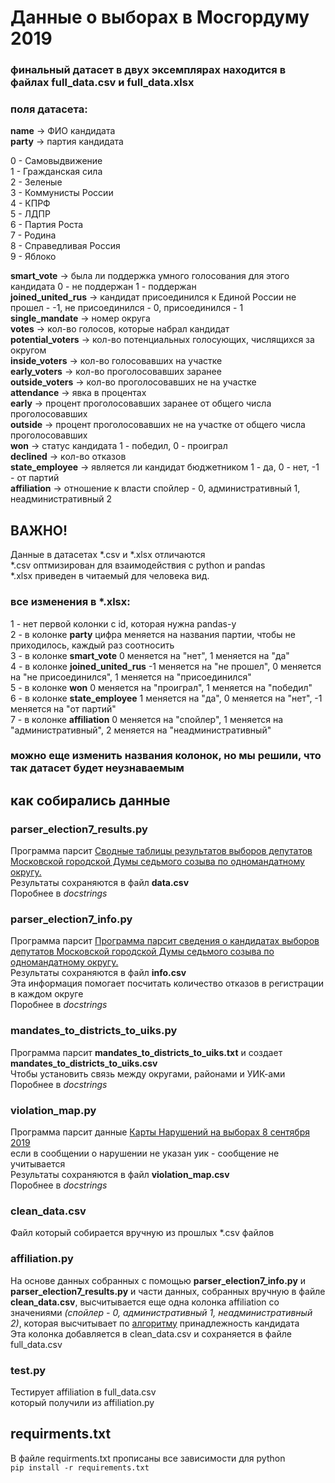 # Данные о выборах в Мосгордуму 2019
### финальный датасет в двух эксемплярах находится в файлах full_data.csv и full_data.xlsx

### поля датасета:

**name** -> ФИО кандидата <br/> 
**party** -> партия кандидата <br/> 

0 - Самовыдвижение <br/> 
1 - Гражданская сила <br/>
2 - Зеленые <br/>
3 - Коммунисты России <br/>
4 - КПРФ <br/>
5 - ЛДПР <br/>
6 - Партия Роста <br/>
7 - Родина <br/>
8 - Справедливая Россия <br/>
9 - Яблоко <br/>

**smart_vote** -> была ли поддержка умного голосования для этого кандидата 0 - не поддержан 1 - поддержан<br/>
**joined_united_rus** -> кандидат присоединился к Единой России не прошел - -1, не присоединился - 0, присоединился - 1 <br/>
**single_mandate** -> номер округа <br/>
**votes** -> кол-во голосов, которые набрал кандидат <br/>
**potential_voters** -> кол-во потенциальных голосующих, числящихся за округом <br/>
**inside_voters** -> кол-во голосовавших на участке <br/>
**early_voters** -> кол-во проголосовавших заранее <br/>
**outside_voters** -> кол-во проголосовавших не на участке <br/>
**attendance** -> явка в процентах <br/>
**early** -> процент проголосовавших заранее от общего числа проголосовавших <br/>
**outside** -> процент проголосовавших не на участке от общего числа проголосовавших <br/>
**won** -> статус кандидата 1 - победил, 0 - проиграл <br/>
**declined** -> кол-во отказов <br/>
**state_employee** -> является ли кандидат бюджетником 1 - да, 0 - нет, -1 - от партий <br/>
**affiliation** -> отношение к власти спойлер - 0, административный 1, неадминистративный 2 <br/>

## ВАЖНО!

Данные в датасетах *.csv и *.xlsx отличаются <br/>
*.csv оптмизирован для взаимодействия с python и pandas <br/>
*.xlsx приведен в читаемый для человека вид. <br/>

### все изменения в *.xlsx:

1 - нет первой колонки c id, которая нужна pandas-у <br/>
2 - в колонке **party** цифра меняется на названия партии, чтобы не приходилось, каждый раз соотносить <br/>
3 - в колонке **smart_vote** 0 меняется на "нет", 1 меняется на "да" <br/>
4 - в колонке **joined_united_rus** -1 меняется на "не прошел", 0 меняется на "не присоединился", 1 меняется на "присоединился" <br/>
5 - в колонке **won** 0 меняется на "проиграл", 1 меняется на "победил" <br/>
6 - в колонке **state_employee** 1 меняется на "да", 0 меняется на "нет", -1 меняется на "от партий" <br/>
7 - в колонке **affiliation** 0 меняется на "спойлер", 1 меняется на "административный", 2 меняется на "неадминистративный" <br/>

### можно еще изменить названия колонок, но мы решили, что так датасет будет неузнаваемым

## как собирались данные

### parser_election7_results.py

Программа парсит [Сводные таблицы результатов выборов депутатов Московской городской Думы седьмого созыва по
одномандатному округу.](http://www.moscow-city.vybory.izbirkom.ru/region/izbirkom?action=show&root=1&tvd=27720002327741&vrn=27720002327736&prver=0&pronetvd=null&region=77&sub_region=77&type=424&report_mode=null) <br/>
Результаты сохраняются в файл **data.csv** <br/>
Поробнее в _docstrings_ <br/>

### parser_election7_info.py

Программа парсит [Программа парсит сведения о кандидатах выборов депутатов Московской городской Думы седьмого созыва по
одномандатному округу.](http://www.moscow-city.vybory.izbirkom.ru/region/izbirkom?action=show&root=1&tvd=27720002327741&vrn=27720002327736&prver=0&pronetvd=null&region=77&sub_region=77&type=424&report_mode=null) <br/>
Результаты сохраняются в файл **info.csv** <br/>
Эта информация помогает посчитать количество отказов в регистрации в каждом округе <br/>
Поробнее в _docstrings_ <br/>

### mandates_to_districts_to_uiks.py

Программа парсит **mandates_to_districts_to_uiks.txt** и создает **mandates_to_districts_to_uiks.csv** <br/>
Чтобы установить связь между округами, районами и УИК-ами <br/>
Поробнее в _docstrings_ <br/>

### violation_map.py

Программа парсит данные [Карты Нарушений на выборах 8 сентября 2019](https://www.kartanarusheniy.org/2019-09-08/s/3928382754) <br/>
если в сообщении о нарушении не указан уик - сообщение не учитывается <br/>
Результаты сохраняются в файл **violation_map.csv** <br/>
Поробнее в _docstrings_ <br/>

### clean_data.csv

Файл который собирается вручную из прошлых *.csv файлов <br/>

### affiliation.py

На основе данных собранных с помощью **parser_election7_info.py** и **parser_election7_results.py** и части данных,
собранных вручную в файле **clean_data.csv**, высчитывается еще одна колонка affiliation со значениями _(спойлер - 0,
административный 1, неадминистративный 2)_, которая высчитывает по [алгоритму](https://miro.com/app/board/o9J_lqoY7Ww=/)
принадлежность кандидата <br/>
Эта колонка добавляется в clean_data.csv и сохраняется в файле full_data.csv <br/>

### test.py

Тестирует affiliation в full_data.csv <br/>
который получили из affiliation.py <br/>


## requirments.txt 

В файле requirments.txt прописаны все зависимости для python <br/>
`pip install -r requirements.txt`